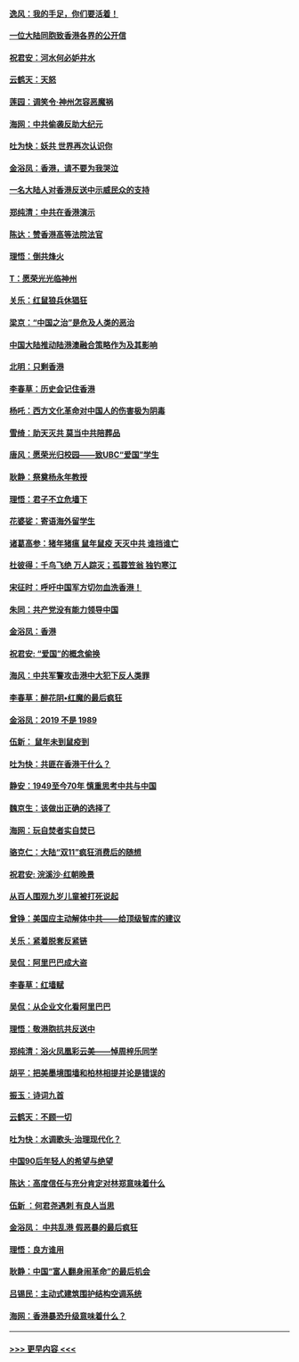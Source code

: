 #### [逸风：我的手足，你们要活着！](../pages/nsc993/n11676352.md?t=11240401) 
#### [一位大陆同胞致香港各界的公开信](../pages/nsc993/n11675761.md?t=11240401) 
#### [祝君安：河水何必妒井水](../pages/nsc993/n11675746.md?t=11240401) 
#### [云鹤天：天怒](../pages/nsc993/n11675718.md?t=11240401) 
#### [莲园：调笑令‧神州怎容恶魔祸](../pages/nsc993/n11675648.md?t=11240401) 
#### [海网：中共偷袭反助大纪元](../pages/nsc993/n11673515.md?t=11240401) 
#### [吐为快：妖共 世界再次认识你](../pages/nsc993/n11673506.md?t=11240401) 
#### [金浴凤：香港，请不要为我哭泣](../pages/nsc993/n11673248.md?t=11240401) 
#### [一名大陆人对香港反送中示威民众的支持](../pages/nsc993/n11672615.md?t=11240401) 
#### [郑纯清：中共在香港演示](../pages/nsc993/n11670539.md?t=11240401) 
#### [陈达：赞香港高等法院法官](../pages/nsc993/n11669542.md?t=11240401) 
#### [理悟：倒共烽火](../pages/nsc993/n11668844.md?t=11240401) 
#### [T：愿荣光光临神州](../pages/nsc993/n11668421.md?t=11240401) 
#### [关乐：红鼠狼兵休猖狂](../pages/nsc993/n11668378.md?t=11240401) 
#### [梁京：“中国之治”是危及人类的恶治](../pages/nsc993/n11668328.md?t=11240401) 
#### [中国大陆推动陆港澳融合策略作为及其影响](../pages/nsc993/n11668157.md?t=11240401) 
#### [北明：只剩香港](../pages/nsc993/n11668002.md?t=11240401) 
#### [李春草：历史会记住香港](../pages/nsc993/n11667927.md?t=11240401) 
#### [杨吒：西方文化革命对中国人的伤害极为阴毒](../pages/nsc993/n11664521.md?t=11240401) 
#### [雪绮：助天灭共 莫当中共陪葬品](../pages/nsc993/n11662650.md?t=11240401) 
#### [唐风：愿荣光归校园——致UBC“爱国”学生](../pages/nsc993/n11662194.md?t=11240401) 
#### [耿静：祭奠杨永年教授](../pages/nsc993/n11662514.md?t=11240401) 
#### [理悟：君子不立危墙下](../pages/nsc993/n11662172.md?t=11240401) 
#### [花婆娑：寄语海外留学生](../pages/nsc993/n11662121.md?t=11240401) 
#### [诸葛高参：猪年猪瘟 鼠年鼠疫 天灭中共 谁挡谁亡](../pages/nsc993/n11661980.md?t=11240401) 
#### [杜彼得：千鸟飞绝 万人踪灭；孤蓑笠翁 独钓寒江](../pages/nsc993/n11661170.md?t=11240401) 
#### [宋征时：呼吁中国军方切勿血洗香港！](../pages/nsc993/n11415318.md?t=11240401) 
#### [朱同：共产党没有能力领导中国](../pages/nsc993/n11660421.md?t=11240401) 
#### [金浴凤：香港](../pages/nsc993/n11660419.md?t=11240401) 
#### [祝君安: “爱国”的概念偷换](../pages/nsc993/n11659706.md?t=11240401) 
#### [海风：中共军警攻击港中大犯下反人类罪](../pages/nsc993/n11659632.md?t=11240401) 
#### [李春草：醉花阴•红魔的最后疯狂](../pages/nsc993/n11659287.md?t=11240401) 
#### [金浴凤：2019 不是 1989](../pages/nsc993/n11657663.md?t=11240401) 
#### [伍新： 鼠年未到鼠疫到](../pages/nsc993/n11655098.md?t=11240401) 
#### [吐为快：共匪在香港干什么？](../pages/nsc993/n11654891.md?t=11240401) 
#### [静安：1949至今70年 慎重思考中共与中国](../pages/nsc993/n11651244.md?t=11240401) 
#### [魏京生：该做出正确的选择了](../pages/nsc993/n11653084.md?t=11240401) 
#### [海网：玩自焚者实自焚已](../pages/nsc993/n11652423.md?t=11240401) 
#### [骆克仁：大陆“双11”疯狂消费后的随想](../pages/nsc993/n11652305.md?t=11240401) 
#### [祝君安: 浣溪沙·红朝晚景](../pages/nsc993/n11652258.md?t=11240401) 
#### [从百人围观九岁儿童被打死说起](../pages/nsc993/n11651030.md?t=11240401) 
#### [曾铮：美国应主动解体中共——给顶级智库的建议](../pages/nsc993/n11649888.md?t=11240401) 
#### [关乐：紧着脱套反紧链](../pages/nsc993/n11649069.md?t=11240401) 
#### [吴侃：阿里巴巴成大盗](../pages/nsc993/n11645523.md?t=11240401) 
#### [李春草：红墙赋](../pages/nsc993/n11646389.md?t=11240401) 
#### [吴侃：从企业文化看阿里巴巴](../pages/nsc993/n11645476.md?t=11240401) 
#### [理悟：敬港胞抗共反送中](../pages/nsc993/n11645466.md?t=11240401) 
#### [郑纯清：浴火凤凰彩云美——悼周梓乐同学](../pages/nsc993/n11645155.md?t=11240401) 
#### [胡平：把美墨境围墙和柏林相提并论是错误的](../pages/nsc993/n11645134.md?t=11240401) 
#### [振玉：诗词九首](../pages/nsc993/n11644081.md?t=11240401) 
#### [云鹤天：不顾一切](../pages/nsc993/n11643508.md?t=11240401) 
#### [吐为快：水调歌头·治理现代化？](../pages/nsc993/n11643485.md?t=11240401) 
#### [中国90后年轻人的希望与绝望](../pages/nsc993/n11642317.md?t=11240401) 
#### [陈达：高度信任与充分肯定对林郑意味着什么](../pages/nsc993/n11641441.md?t=11240401) 
#### [伍新 ：何君尧遇刺 有良人当思](../pages/nsc993/n11641503.md?t=11240401) 
#### [金浴凤： 中共乱港  假恶暴的最后疯狂](../pages/nsc993/n11641495.md?t=11240401) 
#### [理悟：良方谁用](../pages/nsc993/n11641463.md?t=11240401) 
#### [耿静：中国“富人翻身闹革命”的最后机会](../pages/nsc993/n11640655.md?t=11240401) 
#### [吕锡民：主动式建筑围护结构空调系统](../pages/nsc993/n11640168.md?t=11240401) 
#### [海网：香港暴恐升级意味着什么？](../pages/nsc993/n11635904.md?t=11240401) 

----
#### [ >>> 更早内容 <<< ](../indexes/nsc993-earlier.md)
